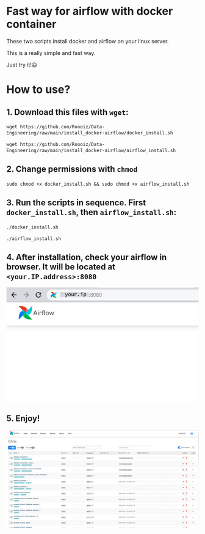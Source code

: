 # Fast way for airflow with docker container

These two scripts install docker and airflow on your linux server.

This is a really simple and fast way.

Just try it!:smiley:

# How to use?
## 1. Download this files with `wget`:
```
wget https://github.com/Roooiz/Data-Engineering/raw/main/install_docker-airflow/docker_install.sh
```
```
wget https://github.com/Roooiz/Data-Engineering/raw/main/install_docker-airflow/airflow_install.sh
```

## 2. Change permissions with `chmod`
```
sudo chmod +x docker_install.sh && sudo chmod +x airflow_install.sh
```

## 3. Run the scripts in sequence. First `docker_install.sh`, then `airflow_install.sh`:
```
./docker_install.sh
```
```
./airflow_install.sh
```

## 4. After installation, check your airflow in browser. It will be located at `<your.IP.address>:8080`
![Alt text](https://github.com/Roooiz/Data-Engineering/blob/5a7e5ad1ef8682c20566c5e6e7427f1023f09176/src/images/check_airflow_server.png)

## 5. Enjoy!
![Alt text](https://github.com/Roooiz/Data-Engineering/blob/e024c3114d178905e187e348ddfc4991f0068e90/src/images/airflow_first_run.png?raw=true "Title")
